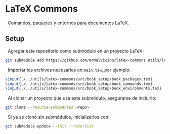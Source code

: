 # LaTeX Commons

&nbsp;
Comandos, paquetes y entornos para documentos LaTeX.

## Setup

&nbsp;
Agregar este repositorio como submódulo en un proyecto LaTeX:
```bash
git submodule add https://github.com/mrmalvicino/latex-commons utils/latex-commons
```

&nbsp;
Importar los archivos necesarios en `main.tex`, por ejemplo:
```tex
\input{./../utils/latex-commons/src/book_setup/book_packages.tex}
\input{./../utils/latex-commons/src/book_setup/book_commands.tex}
\input{./../utils/latex-commons/src/book_setup/book_environments.tex}
```

&nbsp;
Al clonar un proyecto que usa este submódulo, asegurarse de incluirlo:
```bash
git clone --recurse-submodules <repo>
```

&nbsp;
Si ya se clonó sin submódulos, inicializarlos con:
```bash
git submodule update --init --recursive
```
